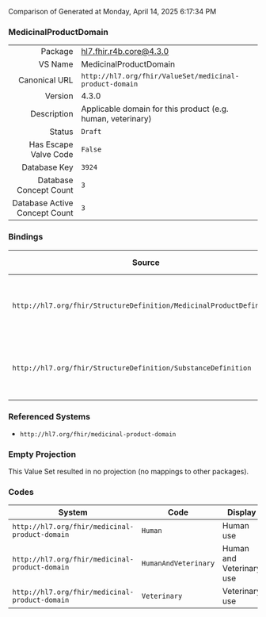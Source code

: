 Comparison of 
Generated at Monday, April 14, 2025 6:17:34 PM

### MedicinalProductDomain

|      |     |
| ---: | --- |
| Package | hl7.fhir.r4b.core@4.3.0 |
| VS Name | MedicinalProductDomain |
| Canonical URL | `http://hl7.org/fhir/ValueSet/medicinal-product-domain` |
| Version | 4.3.0 |
| Description | Applicable domain for this product (e.g. human, veterinary) |
| Status | `Draft` |
| Has Escape Valve Code | `False` |
| Database Key | `3924` |
| Database Concept Count | `3` |
| Database Active Concept Count | `3` |
### Bindings

| Source | Element | Binding | Strength | Element Short |
| ------ | ------- | ------- | -------- | ------------- |
| `http://hl7.org/fhir/StructureDefinition/MedicinalProductDefinition` | `MedicinalProductDefinition.domain` | `http://hl7.org/fhir/ValueSet/medicinal-product-domain` | `Example` | If this medicine applies to human or veterinary uses |
| `http://hl7.org/fhir/StructureDefinition/SubstanceDefinition` | `SubstanceDefinition.domain` | `http://hl7.org/fhir/ValueSet/medicinal-product-domain` | `Example` | If the substance applies to human or veterinary use |

### Referenced Systems

* `http://hl7.org/fhir/medicinal-product-domain`
### Empty Projection

This Value Set resulted in no projection (no mappings to other packages).

### Codes

| System | Code | Display |
| ------ | ---- | ------- |
| `http://hl7.org/fhir/medicinal-product-domain` | `Human` | Human use |
| `http://hl7.org/fhir/medicinal-product-domain` | `HumanAndVeterinary` | Human and Veterinary use |
| `http://hl7.org/fhir/medicinal-product-domain` | `Veterinary` | Veterinary use |
